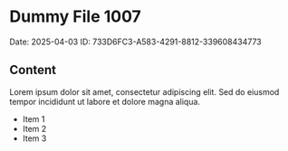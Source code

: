 # Dummy File 1007

Date: 2025-04-03
ID: 733D6FC3-A583-4291-8812-339608434773

## Content

Lorem ipsum dolor sit amet, consectetur adipiscing elit.
Sed do eiusmod tempor incididunt ut labore et dolore magna aliqua.

* Item 1
* Item 2
* Item 3
